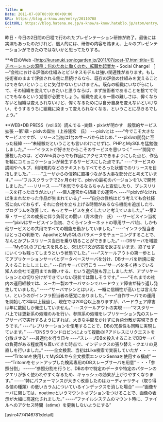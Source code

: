 ```yaml
---
Title: ■
Date: 2011-07-08T00:00:00+09:00
URL: https://blog.a-know.me/entry/20110708
EditURL: https://blog.hatena.ne.jp/a-know/a-know.hateblo.jp/atom/entry/12921228815727979560
---
```



昨日・今日の2日間の日程で行われたプレゼンテーション研修が終了。最後には実演もあったのだけれど、個人的には、研修の内容を踏まえ、上々のプレゼンテーションができたのではないかと思ってたりする。



**今日のWeb
-[http://kuranuki.sonicgarden.jp/2011/07/post-17.html:title=モチベーションの源泉：何のために働くのか、転職か起業か - Social Change!　]
--“会社における評価の仕組みとビジネスモデルは強い関連性があります。もし技術者のままで評価される側に居続けるなら、既存の評価の仕組みを変えることはできないということに気付かないといけません。既存の組織にいながらにして、その組織を変えていきたいと思うならば、まず技術者であることを捨てて何にでもなるという覚悟が必要でしょう。組織を変える一番の難しさは、偉くならないと組織は変えられないけど、偉くなるためには自分自身を変えないといけない、そうするうちに組織に染まって変えられなくなる、ということに尽きるでしょう。”



**WEB+DB PRESS（vol.63）読んでる
-実録・pixivが明かす　段階的サービス拡張
--第1章・pixivの誕生（上谷隆宏　氏）
---pixivとは
----“今でこそ大きなサービスですが、リリース当初は1台のサーバからはじめ、”
---pixivの開発に至った経緯
----“未経験だということも言いわけにせずに、PHPとMySQLを猛勉強しました。”
----“イラストが好きだからこそのサービスを思いつく”
----“開発で重視したのは、どのWeb頁からでも作品にアクセスできるようにした点と、作品を軸にコミュニケーションが発生するサービスにした点です。”
----“サービスの説明やヘルプ、利用規約などのテキストもすべてそろった状態でのリリースを目指しました。”
-----“ユーザからの信頼に直接つながる大事な部分だと考えています。”
----“フルスクラッチで2ヶ月かけて、pixivの最初のバージョンを1人で開発しました。”
---リリース
----“「本気でやるならちゃんと宣伝したり、プレスリリースを打ったほうがよい」”
---個人運営から組織での運営へ
----“「pixivがなければ生まれなかった作品が生まれている」”
----“自分の性格はどう考えても会社経営に向いておらず、それに会社を立ち上げる時間があるなら機能を追加したり、プログラムを改善して、もっとサービスを良くしたいと考えていました。”
--第2章・サービスの成長に伴う負荷との闘い（青木俊介　氏）
---サービスイン当初
----“pixivはサービスイン当初、さくらインターネットの専用サーバ1台、しかも他サービスとの共用ですべての機能を動かしていました。”
----“インフラ担当者はとっさの判断で、ApacheとMySQLのパラメータをチューニングすることで、なんとかプレスリリース当日を乗り切ることができました。”
---DBサーバを増設
----“MySQLのプロセスを見ると、SELECT文が応答を返さないまま、終了せずにいくつも残ってしまうという状態でした。”
----“スケールアウトの第一歩としてアプリケーションサーバとデータベースサーバを分け、DBサーバを新規に投入することにしました。”
---自作サーバで行こう
----“サーバを多く持っている知人の会社で運用までお願いする、という選択肢も浮上しましたが、アプリケーションとの切り分けができていない現状では難しそうです。”
----“それまでの社内の運用経験では、メーカー製のサーバマシンでハードウェア障害が繰り返し発生していました。”
-----“サーバマシンとはいえ、一概に信頼性が高いとは言えない、というのがインフラ担当者の感覚にありました。”
----“自作サーバでの運用を開始して3年以上経過し、現在では200台以上ありますが、ハードウェア障害は年に数回しか発生していません。”
---スケールアウトの実現
----“マスタサーバ上では更新系の処理のみを行い、参照系の処理をレプリケーション先のスレーブサーバで実行するようにすれば、大きな手間をかけずに負荷分散が実現できそうです。”
----“レプリケーションを使用することで、DBの冗長性も同時に実現しています。”
----“DNSラウンドロビンによって複数のIPアドレスにリクエストを分散させる”
---最適化を行う日々
----“スレーブDBを投入することでDBサーバの負荷がある程度落ち着いてきた時点で、インデックスの張り替え・クエリの見直しを行いました。”
-----全文検索、当初はLike検索で実装していたが・・・
------“Tritonnを使用してMySQLから全文検索エンジンSennaを使用する構成”
-----“Tritonnをセットアップした検索専用のDBスレーブサーバを用意”・・・「参照分割」
------“参照分割を行うと、DBの中で特定のデータや特定のパターンのクエリが多く使われやすくなるため、キャッシュの効果が上がりやすくなります。”
-----“特にパフォーマンスが大きく改善したのはカーディナリティ（取り得る値の種類）の低いカラムについているインデックスを消した場合”
----“画像サーバに関しては、noatimeというマウントオプションをつけることで、画像の表示が大幅に高速化されました。”
-----“ファイルシステムのマウント時に、ファイルへのアクセス時間（atime）を更新しないようにする”



[asin:4774146781:detail]


<script src="https://moshi-moshi.moshimo.works/moshimoshi/a_know_blog/20110708?title=%E2%96%A0"></script>
